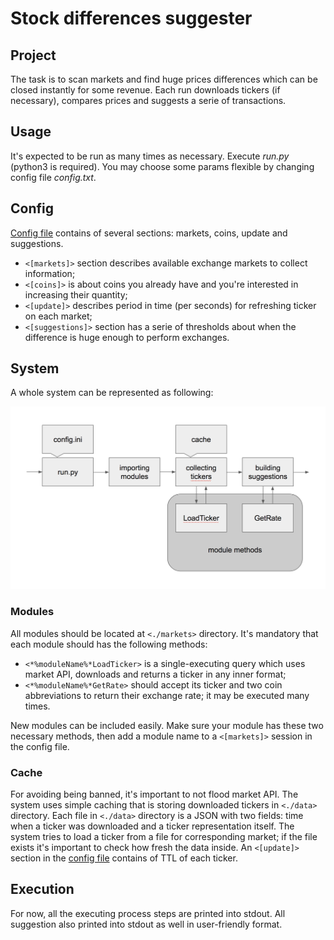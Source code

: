 # Stock differences suggester

## Project

The task is to scan markets and find huge prices differences which can be closed instantly for some revenue.
Each run downloads tickers (if necessary), compares prices and suggests a serie of transactions.

## Usage

It's expected to be run as many times as necessary. Execute *run.py* (python3 is required).
You may choose some params flexible by changing config file *config.txt*.

## Config

[Config file](./config.txt) contains of several sections: markets, coins, update and suggestions.
* `<[markets]>` section describes available exchange markets to collect information;
* `<[coins]>` is about coins you already have and you're interested in increasing their quantity;
* `<[update]>` describes period in time (per seconds) for refreshing ticker on each market;
* `<[suggestions]>` section has a serie of thresholds about when the difference is huge enough to perform exchanges.

## System

A whole system can be represented as following:

![The system](./pic.png "The system")

### Modules

All modules should be located at `<./markets>` directory. It's mandatory that each module should has the following methods:
* `<*%moduleName%*LoadTicker>` is a single-executing query which uses market API, downloads and returns a ticker in any inner format;
* `<*%moduleName%*GetRate>` should accept its ticker and two coin abbreviations to return their exchange rate; it may be executed many times.

New modules can be included easily. Make sure your module has these two necessary methods, then add a module name to a `<[markets]>` session in the config file.

### Cache

For avoiding being banned, it's important to not flood market API. The system uses simple caching that is storing downloaded tickers in `<./data>` directory.
Each file in `<./data>` directory is a JSON with two fields: time when a ticker was downloaded and a ticker representation itself.
The system tries to load a ticker from a file for corresponding market; if the file exists it's important to check how fresh the data inside.
An `<[update]>` section in the [config file](./config.txt) contains of TTL of each ticker.

## Execution

For now, all the executing process steps are printed into stdout. All suggestion also printed into stdout as well in user-friendly format.
